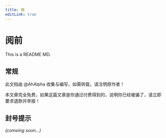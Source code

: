 ```yaml
---
title: 端
editLink: true
---
```


# 阅前

This is a README MD.

## 常规

此文档由 @AhAlpha 收集与编写，如需转载，请注明原作者！

本文章完全免费，如果这篇文章是你通过付费得到的，说明你已经被骗了，请立即要求退款并举报！

## 封号提示

*(comeing soon...)*

<!--GlobalComponent1 />
<script setup>
    #import ImportComponent from '../../components/ImportComponent.vue';
</script>
<ImportComponent /-->